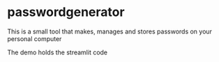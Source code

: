 # passwordgenerator

This is a small tool that makes, manages and stores passwords on your personal computer

The demo holds the streamlit code
